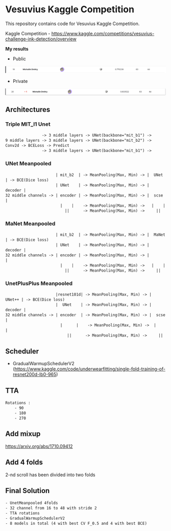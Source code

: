 # Vesuvius Kaggle Competition
This repository contains code for Vesuvius Kaggle Competition.

Kaggle Competition - https://www.kaggle.com/competitions/vesuvius-challenge-ink-detection/overview

<b> My results</b>
- Public

![Alt text](./imgs/public_vesuvius.png)

- Private

![Alt text](./imgs/private_vesuvius.png)
## Architectures

### Triple MIT_l1 Unet
```
                -> 3 middle layers -> UNet(backbone="mit_b1") ->    
9 middle layers -> 3 middle layers -> UNet(backbone="mit_b2") ->   Conv2d -> BCELoss -> Predict
                -> 3 middle layers -> UNet(backbone="mit_b1") ->
```
### UNet Meanpooled

```
                      | mit_b2  | -> MeanPooling(Max, Min) -> |  UNet   | -> BCE(Dice loss)
                      | UNet    | -> MeanPooling(Max, Min) -> | decoder |
32 middle channels -> | encoder | -> MeanPooling(Max, Min) -> |  scse   |
                        |    |    -> MeanPooling(Max, Min) ->   |    |
                          ||      -> MeanPooling(Max, Min) ->     ||
```
### MaNet Meanpooled

```
                      | mit_b2  | -> MeanPooling(Max, Min) -> |  MaNet  | -> BCE(Dice loss)
                      | UNet    | -> MeanPooling(Max, Min) -> | decoder |
32 middle channels -> | encoder | -> MeanPooling(Max, Min) -> |         |
                        |    |    -> MeanPooling(Max, Min) ->   |    |
                          ||      -> MeanPooling(Max, Min) ->     ||
```

### UnetPlusPlus Meanpooled

```
                      |resnet101d| -> MeanPooling(Max, Min) -> |  UNet++ | -> BCE(Dice loss)
                      |  UNet    | -> MeanPooling(Max, Min) -> | decoder |
32 middle channels -> | encoder  | -> MeanPooling(Max, Min) -> |  scse   |
                        |      |    -> MeanPooling(Max, Min) ->  |    |
                           ||      -> MeanPooling(Max, Min) ->     ||
```

## Scheduler
- GradualWarmupSchedulerV2 (https://www.kaggle.com/code/underwearfitting/single-fold-training-of-resnet200d-lb0-965)
## TTA
    Rotations :
        - 90
        - 180
        - 270

## Add mixup 
https://arxiv.org/abs/1710.09412

## Add 4 folds
2-nd scroll has been divided into two folds

## Final Solution
    - UnetMeanpooled 4folds
    - 32 channel from 16 to 48 with stride 2
    - TTA rotations
    - GradualWarmupSchedulerV2
    - 8 models in total (4 with best CV F_0.5 and 4 with best BCE)

